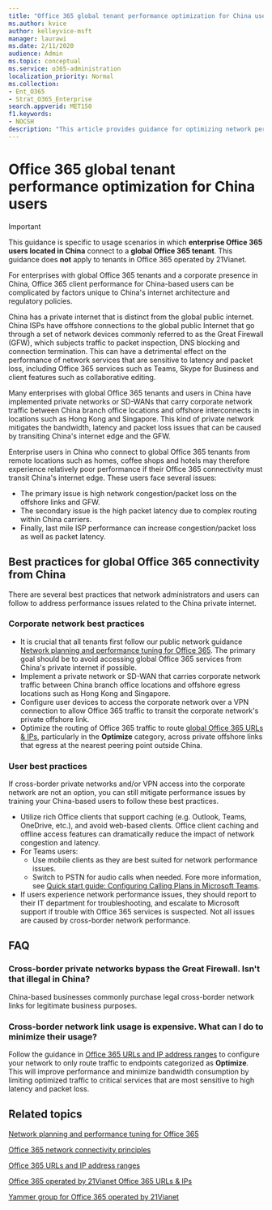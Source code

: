 ```yaml
---
title: "Office 365 global tenant performance optimization for China users"
ms.author: kvice
author: kelleyvice-msft
manager: laurawi
ms.date: 2/11/2020
audience: Admin
ms.topic: conceptual
ms.service: o365-administration
localization_priority: Normal
ms.collection:
- Ent_O365
- Strat_O365_Enterprise
search.appverid: MET150
f1.keywords:
- NOCSH
description: "This article provides guidance for optimizing network performance for China users of global Office 365 tenants."
---
```


# Office 365 global tenant performance optimization for China users

>[!IMPORTANT]
>This guidance is specific to usage scenarios in which **enterprise Office 365 users located in China** connect to a **global Office 365 tenant**. This guidance does **not** apply to tenants in Office 365 operated by 21Vianet.

For enterprises with global Office 365 tenants and a corporate presence in China, Office 365 client performance for China-based users can be complicated by factors unique to China's internet architecture and regulatory policies.

China has a private internet that is distinct from the global public internet. China ISPs have offshore connections to the global public Internet that go through a set of network devices commonly referred to as the Great Firewall (GFW), which subjects traffic to packet inspection, DNS blocking and connection termination. This can have a detrimental effect on the performance of network services that are sensitive to latency and packet loss, including Office 365 services such as Teams, Skype for Business and client features such as collaborative editing.

Many enterprises with global Office 365 tenants and users in China have implemented private networks or SD-WANs that carry corporate network traffic between China branch office locations and offshore interconnects in locations such as Hong Kong and Singapore. This kind of private network mitigates the bandwidth, latency and packet loss issues that can be caused by transiting China's internet edge and the GFW.

Enterprise users in China who connect to global Office 365 tenants from remote locations such as homes, coffee shops and hotels may therefore experience relatively poor performance if their Office 365 connectivity must transit China's internet edge. These users face several issues:

- The primary issue is high network congestion/packet loss on the offshore links and GFW.
- The secondary issue is the high packet latency due to complex routing within China carriers.
- Finally, last mile ISP performance can increase congestion/packet loss as well as packet latency.

## Best practices for global Office 365 connectivity from China

There are several best practices that network administrators and users can follow to address performance issues related to the China private internet.

### Corporate network best practices

- It is crucial that all tenants first follow our public network guidance [Network planning and performance tuning for Office 365](https://aka.ms/tune). The primary goal should be to avoid accessing global Office 365 services from China's private internet if possible.
- Implement a private network or SD-WAN that carries corporate network traffic between China branch office locations and offshore egress locations such as Hong Kong and Singapore.
- Configure user devices to access the corporate network over a VPN connection to allow Office 365 traffic to transit the corporate network's private offshore link.
- Optimize the routing of Office 365 traffic to route [global Office 365 URLs & IPs](https://docs.microsoft.com/office365/enterprise/urls-and-ip-address-ranges), particularly in the **Optimize** category, across private offshore links that egress at the nearest peering point outside China.

### User best practices

If cross-border private networks and/or VPN access into the corporate network are not an option, you can still mitigate performance issues by training your China-based users to follow these best practices.

- Utilize rich Office clients that support caching (e.g. Outlook, Teams, OneDrive, etc.), and avoid web-based clients. Office client caching and offline access features can dramatically reduce the impact of network congestion and latency.
- For Teams users:
  - Use mobile clients as they are best suited for network performance issues.
  - Switch to PSTN for audio calls when needed. Fore more information, see [Quick start guide: Configuring Calling Plans in Microsoft Teams](https://docs.microsoft.com/microsoftteams/configuring-teams-calling-quickstartguide).
- If users experience network performance issues, they should report to their IT department for troubleshooting, and escalate to Microsoft support if trouble with Office 365 services is suspected. Not all issues are caused by cross-border network performance.

## FAQ

### Cross-border private networks bypass the Great Firewall. Isn't that illegal in China?

China-based businesses commonly purchase legal cross-border network links for legitimate business purposes.

### Cross-border network link usage is expensive. What can I do to minimize their usage?

Follow the guidance in [Office 365 URLs and IP address ranges](urls-and-ip-address-ranges.md) to configure your network to only route traffic to endpoints categorized as **Optimize**. This will improve performance and minimize bandwidth consumption by limiting optimized traffic to critical services that are most sensitive to high latency and packet loss.

## Related topics

[Network planning and performance tuning for Office 365](https://aka.ms/tune)

[Office 365 network connectivity principles](office-365-network-connectivity-principles.md)

[Office 365 URLs and IP address ranges](urls-and-ip-address-ranges.md)

[Office 365 operated by 21Vianet Office 365 URLs & IPs](https://docs.microsoft.com/office365/enterprise/urls-and-ip-address-ranges-21vianet)

[Yammer group for Office 365 operated by 21Vianet](https://aka.ms/China)
